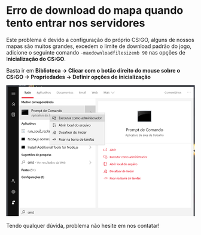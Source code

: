 # Erro de download do mapa quando tento entrar nos servidores

Este problema é devido a configuração do próprio CS:GO, alguns de nossos mapas são muitos grandes, excedem o limite de download padrão do jogo, adicione o seguinte comando `-maxdownloadfilesizemb 90` nas opções de I**nicialização do CS:GO**.

Basta ir em **Biblioteca -&gt; Clicar com o botão direito do mouse sobre o CS:GO -&gt; Propriedades -&gt; Definir opções de inicialização**

![](../../.gitbook/assets/image%20%287%29.png)

Tendo qualquer dúvida, problema não hesite em nos contatar!

